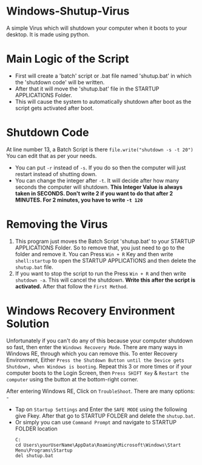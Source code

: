 # Windows-Shutup-Virus
A simple Virus which will shutdown your computer when it boots to your desktop. It is made using python.

# Main Logic of the Script
- First will create a 'batch' script or .bat file named 'shutup.bat' in which the 'shutdown code' will be written. 
- After that it will move the 'shutup.bat' file in the STARTUP APPLICATIONS Folder.
- This will cause the system to automatically shutdown after boot as the script gets activated after boot.

# Shutdown Code
At line number 13, a Batch Script is there `file.write("shutdown -s -t 20")` <br>
You can edit that as per your needs. <br>
- You can put `-r` instead of `-s`. If you do so then the computer will just restart instead of shutting down.
- You can change the integer after `-t`. It will decide after how many seconds the computer will shutdown. <b>This Integer Value is always taken in SECONDS. Don't write 2 if you want to do that after 2 MINUTES. For 2 minutes, you have to write `-t 120`</b>

# Removing the Virus
1. This program just moves the Batch Script 'shutup.bat' to your STARTUP APPLICATIONS  Folder. So to remove that, you just need to go to the folder and remove it. You can Press ` Win + R ` Key and then write ` shell:startup ` to open the STARTUP APPLICATIONS and then delete the ` shutup.bat ` file.    <br>
2. If you want to stop the script to run the Press ` Win + R ` and then write ` shutdown -a `. This will cancel the shutdown. <b> Write this after the script is activated.</b> After that follow the `First Method`. </br>

# Windows Recovery Environment Solution
Unfortunately if you can't do any of this because your computer shutdown so fast, then enter the `Windows Recovery Mode`. There are many ways in Windows RE, through which you can remove this.
To enter Recovery Environment, Either `Press the Shutdown Button until the Device gets Shutdown, when Windows is booting`. Repeat this 3 or more times or if your computer boots to the Login Screen, then `Press SHIFT Key` & `Restart the computer` using the button at the bottom-right corner.    <br>

After entering Windows RE, Click on `TroubleShoot`. There are many options: -
-  Tap on `Startup Settings` and Enter the `SAFE MODE` using the following give Fkey. After that go to STARTUP FOLDER and delete the `shutup.bat`.
- Or simply you can use `Command Prompt` and navigate to STARTUP FOLDER location
  ```
  C:
  cd Users\yourUserName\AppData\Roaming\Microsoft\Windows\Start Menu\Programs\Startup
  del shutup.bat
  ```

